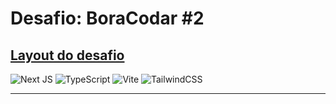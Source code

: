 # Desafio: BoraCodar #2

<a href="https://www.figma.com/file/mFyMJCZuUESvhU3lq9Kac7/%23boraCodar---Desafio-2?node-id=0%3A1&t=rvEH40z8lDih81Ir-1">
<h2>Layout do desafio</h2>
</a>


![Next JS](https://img.shields.io/badge/Next-black?style=for-the-badge&logo=next.js&logoColor=white)
![TypeScript](https://img.shields.io/badge/typescript-%23007ACC.svg?style=for-the-badge&logo=typescript&logoColor=white)
![Vite](https://img.shields.io/badge/vite-%23646CFF.svg?style=for-the-badge&logo=vite&logoColor=white)
![TailwindCSS](https://img.shields.io/badge/tailwindcss-%2338B2AC.svg?style=for-the-badge&logo=tailwind-css&logoColor=white)

---

